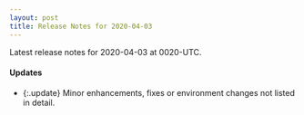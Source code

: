 ```yaml
---
layout: post
title: Release Notes for 2020-04-03
---
```


Latest release notes for 2020-04-03 at 0020-UTC.

<div class='updates' markdown='1'>

#### Updates

- {:.update} Minor enhancements, fixes or environment changes not listed in detail.

</div>


